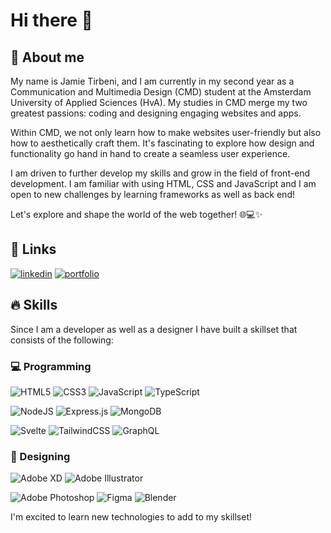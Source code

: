 # Hi there 👋

## 🚀 About me

My name is Jamie Tirbeni, and I am currently in my second year as a Communication and Multimedia Design (CMD) student at the Amsterdam University of Applied Sciences (HvA). My studies in CMD merge my two greatest passions: coding and designing engaging websites and apps.

Within CMD, we not only learn how to make websites user-friendly but also how to aesthetically craft them. It's fascinating to explore how design and functionality go hand in hand to create a seamless user experience.

I am driven to further develop my skills and grow in the field of front-end development. I am familiar with using HTML, CSS and JavaScript and I am open to new challenges by learning frameworks as well as back end!

Let's explore and shape the world of the web together! 🌐💻✨

## 🔗 Links

[![linkedin](https://img.shields.io/badge/LinkedIn-0077B5?style=for-the-badge&logo=LinkedIn&logoColor=white)](https://www.linkedin.com/in/jamietirbeni)
[![portfolio](https://img.shields.io/badge/🌐Portfolio-8130ff?style=for-the-badge&logo=Portfolio&logoColor=white)](https://www.jamietirbeni.com)


## 🔥 Skills

Since I am a developer as well as a designer I have built a skillset that consists of the following:

### 💻 Programming

![HTML5](https://img.shields.io/badge/html5-%23E34F26.svg?style=for-the-badge&logo=html5&logoColor=white)
![CSS3](https://img.shields.io/badge/css3-%231572B6.svg?style=for-the-badge&logo=css3&logoColor=white)
![JavaScript](https://img.shields.io/badge/javascript-%23323330.svg?style=for-the-badge&logo=javascript&logoColor=%23F7DF1E)
![TypeScript](https://img.shields.io/badge/typescript-%23007ACC.svg?style=for-the-badge&logo=typescript&logoColor=white)

![NodeJS](https://img.shields.io/badge/node.js-6DA55F?style=for-the-badge&logo=node.js&logoColor=white)
![Express.js](https://img.shields.io/badge/express.js-%23404d59.svg?style=for-the-badge&logo=express&logoColor=%2361DAFB)
![MongoDB](https://img.shields.io/badge/MongoDB-%234ea94b.svg?style=for-the-badge&logo=mongodb&logoColor=white)

![Svelte](https://img.shields.io/badge/svelte-%23f1413d.svg?style=for-the-badge&logo=svelte&logoColor=white)
![TailwindCSS](https://img.shields.io/badge/tailwindcss-%2338B2AC.svg?style=for-the-badge&logo=tailwind-css&logoColor=white)
![GraphQL](https://img.shields.io/badge/-GraphQL-E10098?style=for-the-badge&logo=graphql&logoColor=white)

### 🎨 Designing

![Adobe XD](https://img.shields.io/badge/Adobe%20XD-470137?style=for-the-badge&logo=Adobe%20XD&logoColor=#FF61F6)
![Adobe Illustrator](https://img.shields.io/badge/adobe%20illustrator-%23FF9A00.svg?style=for-the-badge&logo=adobe%20illustrator&logoColor=white)

![Adobe Photoshop](https://img.shields.io/badge/adobe%20photoshop-%2331A8FF.svg?style=for-the-badge&logo=adobe%20photoshop&logoColor=white)
![Figma](https://img.shields.io/badge/figma-%23F24E1E.svg?style=for-the-badge&logo=figma&logoColor=white)
![Blender](https://img.shields.io/badge/blender-%23F5792A.svg?style=for-the-badge&logo=blender&logoColor=white)

I'm excited to learn new technologies to add to my skillset!
<!--
**Tbjamie/Tbjamie** is a ✨ _special_ ✨ repository because its `README.md` (this file) appears on your GitHub profile.

Here are some ideas to get you started:

- 🔭 I’m currently working on ...
- 🌱 I’m currently learning ...
- 👯 I’m looking to collaborate on ...
- 🤔 I’m looking for help with ...
- 💬 Ask me about ...
- 📫 How to reach me: ...
- 😄 Pronouns: ...
- ⚡ Fun fact: ...
-->
